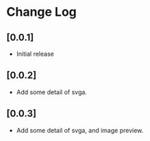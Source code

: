 # Change Log
## [0.0.1]

- Initial release

## [0.0.2]

- Add some detail of svga.

## [0.0.3]

- Add some detail of svga, and image preview.